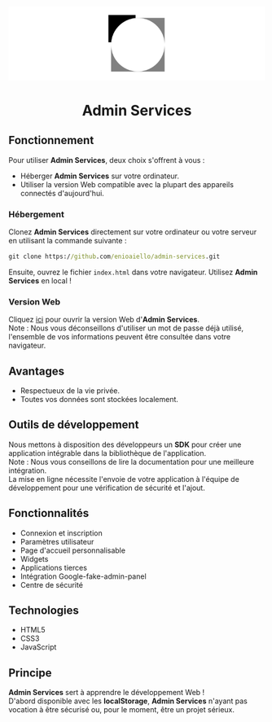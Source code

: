 <img src="./assets/img/github/logo.png">
<h1 style="text-align: center">Admin Services</h1>

## Fonctionnement
Pour utiliser **Admin Services**, deux choix s'offrent à vous :
- Héberger **Admin Services** sur votre ordinateur.
- Utiliser la version Web compatible avec la plupart des appareils connectés d'aujourd'hui.

### Hébergement

Clonez **Admin Services** directement sur votre ordinateur ou votre serveur en utilisant la commande suivante :

````cmd
git clone https://github.com/enioaiello/admin-services.git
````

Ensuite, ouvrez le fichier `index.html` dans votre navigateur. Utilisez **Admin Services** en local !

### Version Web

Cliquez [ici](https://enioaiello.github.io/admin-services-legacy/) pour ouvrir la version Web d'**Admin Services**.\
Note : Nous vous déconseillons d'utiliser un mot de passe déjà utilisé, l'ensemble de vos informations peuvent être consultée dans votre navigateur.

## Avantages
- Respectueux de la vie privée.
- Toutes vos données sont stockées localement.

## Outils de développement
Nous mettons à disposition des développeurs un **SDK** pour créer une application intégrable dans la bibliothèque de l'application.\
Note : Nous vous conseillons de lire la documentation pour une meilleure intégration.\
La mise en ligne nécessite l'envoie de votre application à l'équipe de développement pour une vérification de sécurité et l'ajout.

## Fonctionnalités
- Connexion et inscription
- Paramètres utilisateur
- Page d'accueil personnalisable
- Widgets
- Applications tierces
- Intégration Google-fake-admin-panel
- Centre de sécurité

## Technologies
- HTML5
- CSS3
- JavaScript

## Principe
**Admin Services** sert à apprendre le développement Web !\
D'abord disponible avec les **localStorage**, **Admin Services** n'ayant pas vocation à être sécurisé ou, pour le moment, être un projet sérieux.